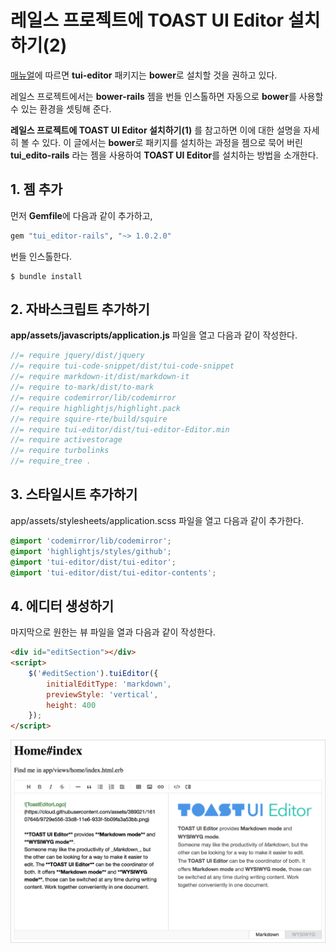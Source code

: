 # 레일스 프로젝트에 TOAST UI Editor 설치하기(2)

[매뉴얼](https://github.com/nhnent/tui.editor/wiki/Getting-Started-Korean)에 따르면 **tui-editor** 패키지는 **bower**로 설치할 것을 권하고 있다. 

레일스 프로젝트에서는 **bower-rails** 젬을 번들 인스톨하면 자동으로 **bower**를 사용할 수 있는 환경을 셋팅해 준다.

**레일스 프로젝트에 TOAST UI Editor 설치하기(1)** 를 참고하면 이에 대한 설명을 자세히 볼 수 있다. 이 글에서는 **bower**로 패키지를 설치하는 과정을 젬으로 묵어 버린 **tui_edito-rails** 라는 젬을 사용하여 **TOAST UI Editor**를 설치하는 방법을 소개한다.

## 1. 젬 추가

먼저 **Gemfile**에 다음과 같이 추가하고, 

```ruby
gem "tui_editor-rails", "~> 1.0.2.0"
```

번들 인스톨한다.

```shell
$ bundle install
```

## 2. 자바스크립트 추가하기

**app/assets/javascripts/application.js**  파일을 열고 다음과 같이 작성한다.

```javascript
//= require jquery/dist/jquery
//= require tui-code-snippet/dist/tui-code-snippet
//= require markdown-it/dist/markdown-it
//= require to-mark/dist/to-mark
//= require codemirror/lib/codemirror
//= require highlightjs/highlight.pack
//= require squire-rte/build/squire
//= require tui-editor/dist/tui-editor-Editor.min
//= require activestorage
//= require turbolinks
//= require_tree .
```

## 3. 스타일시트 추가하기

app/assets/stylesheets/application.scss 파일을 열고 다음과 같이 추가한다.

```scss
@import 'codemirror/lib/codemirror';
@import 'highlightjs/styles/github';
@import 'tui-editor/dist/tui-editor';
@import 'tui-editor/dist/tui-editor-contents';
```

## 4. 에디터 생성하기

마지막으로 원한는 뷰 파일을 열과 다음과 같이 작성한다.

```html
<div id="editSection"></div>
<script>
    $('#editSection').tuiEditor({
        initialEditType: 'markdown',
        previewStyle: 'vertical',
        height: 400
    });
</script>
```

![](app/assets/images/screen_capture.png)
